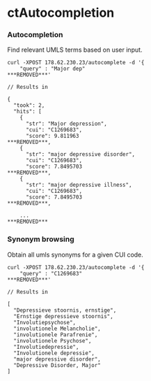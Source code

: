 ctAutocompletion
=======

### Autocompletion

Find relevant UMLS terms based on user input.


```
curl -XPOST 178.62.230.23/autocomplete -d '{
    "query" : "Major dep"
***REMOVED***'

// Results in

{
  "took": 2,
  "hits": [
    {
      "str": "Major depression",
      "cui": "C1269683",
      "score": 9.811963
***REMOVED***,
    {
      "str": "major depressive disorder",
      "cui": "C1269683",
      "score": 7.8495703
***REMOVED***,
    {
      "str": "major depressive illness",
      "cui": "C1269683",
      "score": 7.8495703
***REMOVED***,

    ...
***REMOVED***
```



### Synonym browsing

Obtain all umls synonyms for a given CUI code.


```
curl -XPOST 178.62.230.23/autocomplete -d '{
    "query" : "C1269683"
***REMOVED***'

// Results in

[
  "Depressieve stoornis, ernstige",
  "Ernstige depressieve stoornis",
  "Involutiepsychose",
  "involutionele Melancholie",
  "involutionele Parafrenie",
  "involutionele Psychose",
  "Involutiedepressie",
  "Involutionele depressie",
  "major depressive disorder",
  "Depressive Disorder, Major"
]
```
